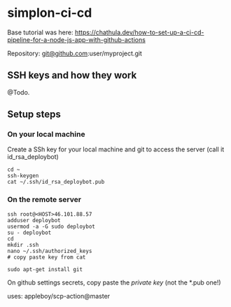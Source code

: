 # simplon-ci-cd

Base tutorial was here: 
https://chathula.dev/how-to-set-up-a-ci-cd-pipeline-for-a-node-js-app-with-github-actions

Repository: git@github.com:user/myproject.git

## SSH keys and how they work

@Todo.

## Setup steps

### On your local machine

Create a SSh key for your local machine and git to access the server (call it id_rsa_deploybot)

```
cd ~
ssh-keygen
cat ~/.ssh/id_rsa_deploybot.pub
```

### On the remote server

```
ssh root@<HOST>46.101.88.57
adduser deploybot
usermod -a -G sudo deploybot
su - deploybot
cd 
mkdir .ssh
nano ~/.ssh/authorized_keys
# copy paste key from cat

sudo apt-get install git
```

On github settings secrets, copy paste the *private key* (not the *.pub one!)




uses: appleboy/scp-action@master